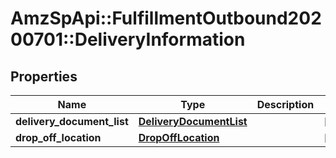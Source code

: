 # AmzSpApi::FulfillmentOutbound20200701::DeliveryInformation

## Properties
Name | Type | Description | Notes
------------ | ------------- | ------------- | -------------
**delivery_document_list** | [**DeliveryDocumentList**](DeliveryDocumentList.md) |  | [optional] 
**drop_off_location** | [**DropOffLocation**](DropOffLocation.md) |  | [optional] 

